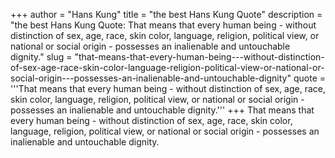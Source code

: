 +++
author = "Hans Kung"
title = "the best Hans Kung Quote"
description = "the best Hans Kung Quote: That means that every human being - without distinction of sex, age, race, skin color, language, religion, political view, or national or social origin - possesses an inalienable and untouchable dignity."
slug = "that-means-that-every-human-being---without-distinction-of-sex-age-race-skin-color-language-religion-political-view-or-national-or-social-origin---possesses-an-inalienable-and-untouchable-dignity"
quote = '''That means that every human being - without distinction of sex, age, race, skin color, language, religion, political view, or national or social origin - possesses an inalienable and untouchable dignity.'''
+++
That means that every human being - without distinction of sex, age, race, skin color, language, religion, political view, or national or social origin - possesses an inalienable and untouchable dignity.
